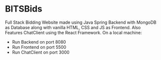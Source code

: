 # BITSBids
Full Stack Bidding Website made using Java Spring Backend with MongoDB as Database along with vanilla HTML, CSS and JS as Frontend.
Also Features ChatClient using the React Framework. On a local machine:
- Run Backend on port 8080
- Run Frontend on port 5500
- Run ChatClient on port 3000
